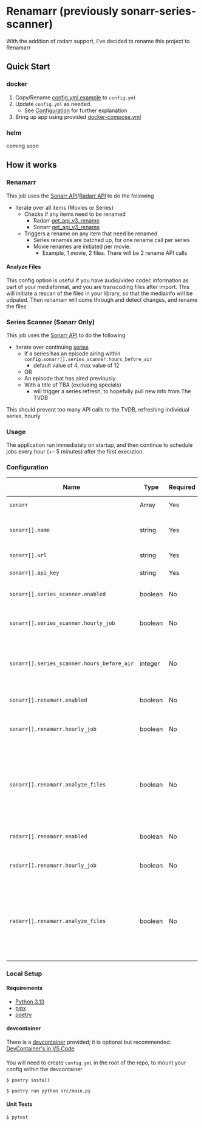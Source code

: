 # Renamarr (previously sonarr-series-scanner)

With the addition of radarr support, I've decided to rename this project to Renamarr

## Quick Start

### docker

1) Copy/Rename [config.yml.example](docker/config.yml.example) to `config.yml`
2) Update `config.yml` as needed.
    * See [Configuration](#configuration) for further explanation
3) Bring up app using provided [docker-compose.yml](docker/docker-compose.yml)

### helm

coming soon


## How it works

### Renamarr

This job uses the [Sonarr API](https://sonarr.tv/docs/api/)/[Radarr API](https://radarr.video/docs/api/) to do the following

* Iterate over all items (Movies or Series)
  * Checks if any items need to be renamed
    * Radarr [get_api_v3_rename](https://radarr.video/docs/api/#/RenameMovie/get_api_v3_rename)
    * Sonarr [get_api_v3_rename](https://sonarr.tv/docs/api/#/RenameEpisode/get_api_v3_rename)
  * Triggers a rename on any item that need be renamed
    * Series renames are batched up, for one rename call per series
    * Movie renames are initiated per movie.
      * Example, 1 movie, 2 files. There will be 2 rename API calls

#### Analyze Files
This config option is useful if you have audio/video codec information as part of your mediaformat, and you are transcoding files after import. This will initiate a rescan of the files in your library, so that the mediainfo will be udpated. Then renamarr will come through and detect changes, and rename the files


### Series Scanner (Sonarr Only)
This job uses the [Sonarr API](https://sonarr.tv/docs/api/) to do the following

* Iterate over continuing [series](https://sonarr.tv/docs/api/#/Series/get_api_v3_series)
  * If a series has an episode airing within `config.sonarr[].series_scanner.hours_before_air`
    * default value of 4, max value of 12
  * OR
  * An episode that has aired previously
  * With a title of TBA (excluding specials)
    * will trigger a series refresh, to hopefully pull new info from The TVDB

This should prevent too many API calls to the TVDB, refreshing individual series, hourly

### Usage

The application run immediately on startup, and then continue to schedule jobs every hour (+- 5 minutes) after the first execution.

### Configuration

| Name                                       | Type    | Required | Default Value | Description                                                                                                                                      |
| ------------------------------------------ | ------- | -------- | ------------- | ------------------------------------------------------------------------------------------------------------------------------------------------ |
| `sonarr`                                   | Array   | Yes      | []            | One or more sonarr instances                                                                                                                     |
| `sonarr[].name`                            | string  | Yes      | N/A           | user friendly instance name, used in log messages                                                                                                |
| `sonarr[].url`                             | string  | Yes      | N/A           | url for sonarr instance                                                                                                                          |
| `sonarr[].api_key`                         | string  | Yes      | N/A           | api_key for sonarr instance                                                                                                                      |
| `sonarr[].series_scanner.enabled`          | boolean | No       | False         | enables/disables series_scanner functionality                                                                                                    |
| `sonarr[].series_scanner.hourly_job`       | boolean | No       | False         | disables hourly job. App will exit after first execution                                                                                         |
| `sonarr[].series_scanner.hours_before_air` | integer | No       | 4             | The number of hours before an episode has aired, to trigger a rescan when title is TBA                                                           |
| `sonarr[].renamarr.enabled`                | boolean | No       | False         | enables/disables renamarr functionality                                                                                                          |
| `sonarr[].renamarr.hourly_job`             | boolean | No       | False         | disables hourly job. App will exit after first execution                                                                                         |
| `sonarr[].renamarr.analyze_files`          | boolean | No       | False         | This will initiate a rescan of the files in your library. This is helpful if you are transcoding files, and the audio/video codecs have changed. |
| `radarr[].renamarr.enabled`                | boolean | No       | False         | enables/disables renamarr functionality                                                                                                          |
| `radarr[].renamarr.hourly_job`             | boolean | No       | False         | disables hourly job. App will exit after first execution                                                                                         |
| `radarr[].renamarr.analyze_files`          | boolean | No       | False         | This will initiate a rescan of the files in your library. This is helpful if you are transcoding files, and the audio/video codecs have changed. |

### Local Setup

#### Requirements

* [Python 3.13](https://www.python.org/downloads/release/python-3130/)
* [pipx](https://pipx.pypa.io/stable/installation/)
* [poetry](https://python-poetry.org/docs/#installation)

#### devcontainer

There is a [devcontainer](https://containers.dev/) provided; it is optional but recommended.
[DevContainer's in VS Code](https://code.visualstudio.com/docs/devcontainers/containers)

####

You will need to create `config.yml` in the root of the repo, to mount your config within the devcontainer

```shell
$ poetry install

$ poetry run python src/main.py
```

#### Unit Tests
```shell
$ pytest
```
